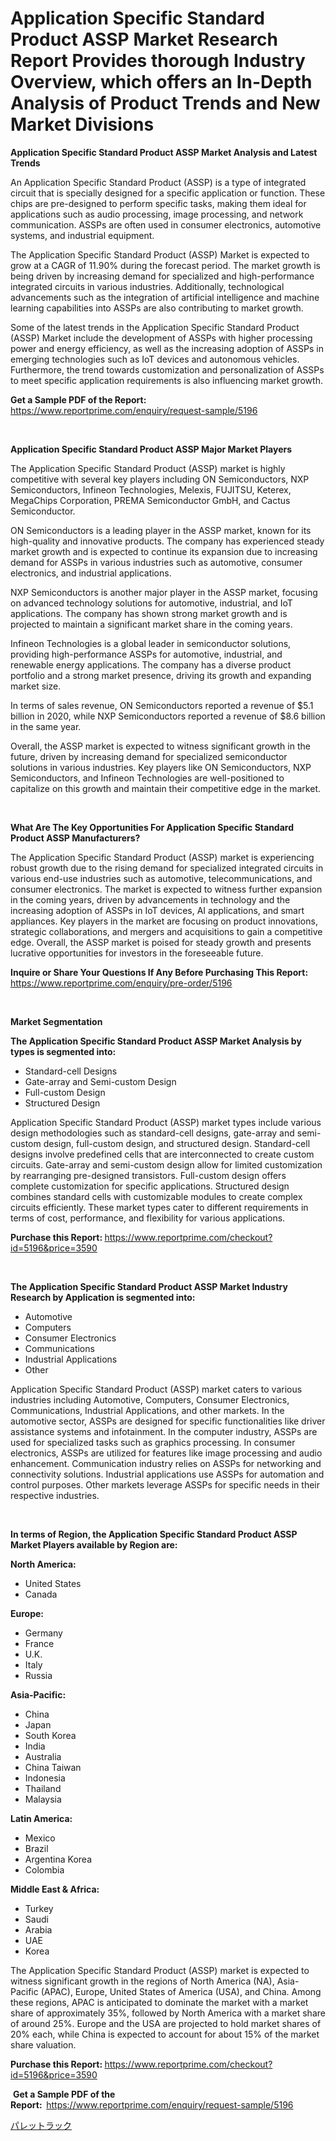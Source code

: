 <p><h1>Application Specific Standard Product ASSP Market Research Report Provides thorough Industry Overview, which offers an In-Depth Analysis of Product Trends and New Market Divisions</h1></p><p><strong>Application Specific Standard Product ASSP Market Analysis and Latest Trends</strong></p>
<p><p>An Application Specific Standard Product (ASSP) is a type of integrated circuit that is specially designed for a specific application or function. These chips are pre-designed to perform specific tasks, making them ideal for applications such as audio processing, image processing, and network communication. ASSPs are often used in consumer electronics, automotive systems, and industrial equipment.</p><p>The Application Specific Standard Product (ASSP) Market is expected to grow at a CAGR of 11.90% during the forecast period. The market growth is being driven by increasing demand for specialized and high-performance integrated circuits in various industries. Additionally, technological advancements such as the integration of artificial intelligence and machine learning capabilities into ASSPs are also contributing to market growth.</p><p>Some of the latest trends in the Application Specific Standard Product (ASSP) Market include the development of ASSPs with higher processing power and energy efficiency, as well as the increasing adoption of ASSPs in emerging technologies such as IoT devices and autonomous vehicles. Furthermore, the trend towards customization and personalization of ASSPs to meet specific application requirements is also influencing market growth.</p></p>
<p><strong>Get a Sample PDF of the Report:&nbsp;</strong> <a href="https://www.reportprime.com/enquiry/request-sample/5196">https://www.reportprime.com/enquiry/request-sample/5196</a></p>
<p>&nbsp;</p>
<p><strong>Application Specific Standard Product ASSP Major Market Players</strong></p>
<p><p>The Application Specific Standard Product (ASSP) market is highly competitive with several key players including ON Semiconductors, NXP Semiconductors, Infineon Technologies, Melexis, FUJITSU, Keterex, MegaChips Corporation, PREMA Semiconductor GmbH, and Cactus Semiconductor.</p><p>ON Semiconductors is a leading player in the ASSP market, known for its high-quality and innovative products. The company has experienced steady market growth and is expected to continue its expansion due to increasing demand for ASSPs in various industries such as automotive, consumer electronics, and industrial applications.</p><p>NXP Semiconductors is another major player in the ASSP market, focusing on advanced technology solutions for automotive, industrial, and IoT applications. The company has shown strong market growth and is projected to maintain a significant market share in the coming years.</p><p>Infineon Technologies is a global leader in semiconductor solutions, providing high-performance ASSPs for automotive, industrial, and renewable energy applications. The company has a diverse product portfolio and a strong market presence, driving its growth and expanding market size.</p><p>In terms of sales revenue, ON Semiconductors reported a revenue of $5.1 billion in 2020, while NXP Semiconductors reported a revenue of $8.6 billion in the same year.</p><p>Overall, the ASSP market is expected to witness significant growth in the future, driven by increasing demand for specialized semiconductor solutions in various industries. Key players like ON Semiconductors, NXP Semiconductors, and Infineon Technologies are well-positioned to capitalize on this growth and maintain their competitive edge in the market.</p></p>
<p>&nbsp;</p>
<p><strong>What Are The Key Opportunities For Application Specific Standard Product ASSP Manufacturers?</strong></p>
<p><p>The Application Specific Standard Product (ASSP) market is experiencing robust growth due to the rising demand for specialized integrated circuits in various end-use industries such as automotive, telecommunications, and consumer electronics. The market is expected to witness further expansion in the coming years, driven by advancements in technology and the increasing adoption of ASSPs in IoT devices, AI applications, and smart appliances. Key players in the market are focusing on product innovations, strategic collaborations, and mergers and acquisitions to gain a competitive edge. Overall, the ASSP market is poised for steady growth and presents lucrative opportunities for investors in the foreseeable future.</p></p>
<p><strong>Inquire or Share Your Questions If Any Before Purchasing This Report:</strong> <a href="https://www.reportprime.com/enquiry/pre-order/5196">https://www.reportprime.com/enquiry/pre-order/5196</a></p>
<p>&nbsp;</p>
<p><strong>Market Segmentation</strong></p>
<p><strong>The Application Specific Standard Product ASSP Market Analysis by types is segmented into:</strong></p>
<p><ul><li>Standard-cell Designs</li><li>Gate-array and Semi-custom Design</li><li>Full-custom Design</li><li>Structured Design</li></ul></p>
<p><p>Application Specific Standard Product (ASSP) market types include various design methodologies such as standard-cell designs, gate-array and semi-custom design, full-custom design, and structured design. Standard-cell designs involve predefined cells that are interconnected to create custom circuits. Gate-array and semi-custom design allow for limited customization by rearranging pre-designed transistors. Full-custom design offers complete customization for specific applications. Structured design combines standard cells with customizable modules to create complex circuits efficiently. These market types cater to different requirements in terms of cost, performance, and flexibility for various applications.</p></p>
<p><strong>Purchase this Report:&nbsp;</strong><a href="https://www.reportprime.com/checkout?id=5196&price=3590">https://www.reportprime.com/checkout?id=5196&price=3590</a></p>
<p>&nbsp;</p>
<p><strong>The Application Specific Standard Product ASSP Market Industry Research by Application is segmented into:</strong></p>
<p><ul><li>Automotive</li><li>Computers</li><li>Consumer Electronics</li><li>Communications</li><li>Industrial Applications</li><li>Other</li></ul></p>
<p><p>Application Specific Standard Product (ASSP) market caters to various industries including Automotive, Computers, Consumer Electronics, Communications, Industrial Applications, and other markets. In the automotive sector, ASSPs are designed for specific functionalities like driver assistance systems and infotainment. In the computer industry, ASSPs are used for specialized tasks such as graphics processing. In consumer electronics, ASSPs are utilized for features like image processing and audio enhancement. Communication industry relies on ASSPs for networking and connectivity solutions. Industrial applications use ASSPs for automation and control purposes. Other markets leverage ASSPs for specific needs in their respective industries.</p></p>
<p>&nbsp;</p>
<p><strong>In terms of Region, the Application Specific Standard Product ASSP Market Players available by Region are:</strong></p>
<p>
    <p> <strong> North America: </strong>
        <ul>
            <li>United States</li>
            <li>Canada</li>
        </ul>
        </p> 
    <p> <strong> Europe: </strong>
        <ul>
            <li>Germany</li>
            <li>France</li>
            <li>U.K.</li>
            <li>Italy</li>
            <li>Russia</li>
        </ul>
        </p> 
    <p> <strong> Asia-Pacific: </strong>
        <ul>
            <li>China</li>
            <li>Japan</li>
            <li>South Korea</li>
            <li>India</li>
            <li>Australia</li>
            <li>China Taiwan</li>
            <li>Indonesia</li>
            <li>Thailand</li>
            <li>Malaysia</li>
        </ul>
        </p> 
    <p> <strong> Latin America: </strong>
        <ul>
            <li>Mexico</li>
            <li>Brazil</li>
            <li>Argentina Korea</li>
            <li>Colombia</li>
        </ul>
        </p> 
    <p> <strong> Middle East & Africa: </strong>
        <ul>
            <li>Turkey</li>
            <li>Saudi</li>
            <li>Arabia</li>
            <li>UAE</li>
            <li>Korea</li>
        </ul>
    </p>
    </p>
<p><p>The Application Specific Standard Product (ASSP) market is expected to witness significant growth in the regions of North America (NA), Asia-Pacific (APAC), Europe, United States of America (USA), and China. Among these regions, APAC is anticipated to dominate the market with a market share of approximately 35%, followed by North America with a market share of around 25%. Europe and the USA are projected to hold market shares of 20% each, while China is expected to account for about 15% of the market share valuation.</p></p>
<p><strong>Purchase this Report: </strong><a href="https://www.reportprime.com/checkout?id=5196&price=3590">https://www.reportprime.com/checkout?id=5196&price=3590</a></p>
<p>&nbsp;<strong>Get a Sample PDF of the Report:&nbsp;&nbsp;</strong><a href="https://www.reportprime.com/enquiry/request-sample/5196">https://www.reportprime.com/enquiry/request-sample/5196</a></p>
<p><strong></strong></p>
<p><p><a href="https://github.com/mohamedbakry57/Market-Research-Report-List-3/blob/main/667399315655.md">パレットラック</a></p></p>